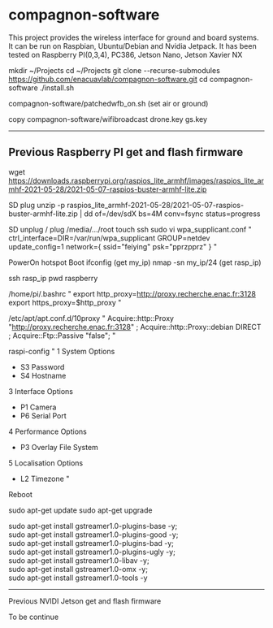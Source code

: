 # compagnon-software

This project provides the wireless interface for ground and board systems. 
It can be run on Raspbian, Ubuntu/Debian and Nvidia Jetpack.
It has been tested on Raspberry PI(0,3,4), PC386, Jetson Nano, Jetson Xavier NX

mkdir ~/Projects
cd ~/Projects
git clone --recurse-submodules https://github.com/enacuavlab/compagnon-software.git
cd compagnon-software
./install.sh

compagnon-software/patchedwfb_on.sh (set air or ground)

copy compagnon-software/wifibroadcast drone.key gs.key


----------------------------------------------------
Previous Raspberry PI get and flash firmware
-----------------------------------

wget https://downloads.raspberrypi.org/raspios_lite_armhf/images/raspios_lite_armhf-2021-05-28/2021-05-07-raspios-buster-armhf-lite.zip

SD plug
unzip -p raspios_lite_armhf-2021-05-28/2021-05-07-raspios-buster-armhf-lite.zip | dd of=/dev/sdX bs=4M conv=fsync status=progress

SD unplug / plug
/media/.../root
touch ssh
sudo vi wpa_supplicant.conf
"
ctrl_interface=DIR=/var/run/wpa_supplicant GROUP=netdev
update_config=1
network={
	ssid="feiying"
	psk="pprzpprz"
}
"

PowerOn hotspot
Boot
ifconfig (get my_ip)
nmap -sn my_ip/24 (get rasp_ip)

ssh rasp_ip
pwd raspberry

/home/pi/.bashrc
"
export http_proxy=http://proxy.recherche.enac.fr:3128
export https_proxy=$http_proxy
"

/etc/apt/apt.conf.d/10proxy
"
Acquire::http::Proxy "http://proxy.recherche.enac.fr:3128" ;
Acquire::http::Proxy::debian DIRECT ;
Acquire::Ftp::Passive "false";
"

raspi-config
"
1 System Options
- S3 Password
- S4 Hostname

3 Interface Options
- P1 Camera
- P6 Serial Port

4 Performance Options
- P3 Overlay File System

5 Localisation Options
- L2 Timezone
"

Reboot

sudo apt-get update
sudo apt-get upgrade

sudo apt-get install gstreamer1.0-plugins-base -y;\
sudo apt-get install gstreamer1.0-plugins-good -y;\
sudo apt-get install gstreamer1.0-plugins-bad -y;\
sudo apt-get install gstreamer1.0-plugins-ugly -y;\
sudo apt-get install gstreamer1.0-libav -y;\
sudo apt-get install gstreamer1.0-omx -y;\
sudo apt-get install gstreamer1.0-tools -y



----------------------------------------------------
Previous NVIDI Jetson get and flash firmware

To be continue
